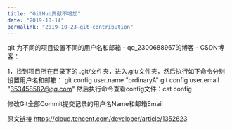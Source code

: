 ```yaml
---
title: "GitHub贡献不增加"
date: "2019-10-14"
permalink: "2019-10-23-git-contribution"
---
```


git 为不同的项目设置不同的用户名和邮箱 - qq_2300688967的博客 - CSDN博客：

1，找到项目所在目录下的 .git/文件夹，进入.git/文件夹，然后执行如下命令分别设置用户名和邮箱：
git config user.name "ordinaryA"
git config user.email "353458582@qq.com"
然后执行命令查看config文件：cat config

修改Git全部Commit提交记录的用户名Name和邮箱Email

原文链接 https://cloud.tencent.com/developer/article/1352623